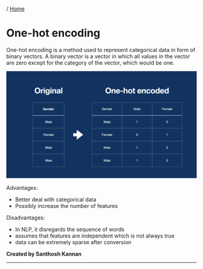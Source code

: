 / [Home](index.md)

# One-hot encoding

One-hot encoding is a method used to represent categorical data in form of binary vectors. A binary vector is a vector in which all values in the vector are zero except for the category of the vector, which would be one.

![One-hot Encoding](images/one-hot.jpg "One-hot encoding")
<br>

Advantages:

- Better deal with categorical data
- Possibly increase the number of features

Disadvantages:

- In NLP, it disregards the sequence of words
- assumes that features are independent which is not always true
- data can be extremely sparse after conversion

**Created by Santhosh Kannan**

---

<br>
